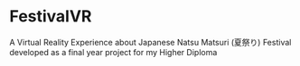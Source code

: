 # FestivalVR
 A Virtual Reality Experience about Japanese Natsu Matsuri (夏祭り) Festival developed as a final year project for my Higher Diploma
